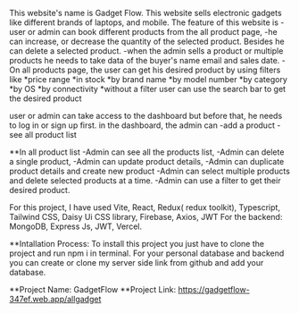This website's name is Gadget Flow. This website sells electronic gadgets like different brands of laptops, and mobile. The feature of this website is
-user or admin can book different products from the all product page, 
-he can increase, or decrease the quantity of the selected product. Besides he can delete a selected product. 
-when the admin sells a product or multiple products he needs to take data of the buyer's name email and sales date.
-On all products page, the user can get his desired product by using filters like
*price range
*in stock
*by brand name
*by model number
*by category
*by OS
*by connectivity
*without a filter user can use the search bar to get the desired product

user or admin can take access to the dashboard but before that, he needs to log in or sign up first.
in the dashboard, the admin can 
-add a product
-see all product list

**In all product list
-Admin can see all the products list,
-Admin can delete a single product,
-Admin can update product details,
-Admin can duplicate product details and create new product
-Admin can select multiple products and delete selected products at a time.
-Admin can use a filter to get their desired product.

For this project, I have used Vite, React, Redux( redux toolkit), Typescript, Tailwind CSS, Daisy Ui CSS library, Firebase, Axios, JWT
For the backend: MongoDB, Express Js, JWT, Vercel.


**Intallation Process: To install this project you just have to clone the project and run npm i in terminal. For your personal database and backend you can create or clone my server side link from github and add your database.

**Project Name: GadgetFlow
**Project Link: https://gadgetflow-347ef.web.app/allgadget